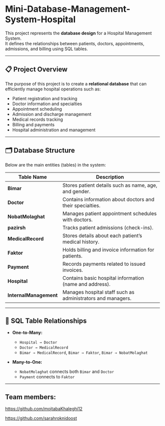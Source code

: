# Mini-Database-Management-System-Hospital

This project represents the **database design** for a Hospital Management System.  
It defines the relationships between patients, doctors, appointments, admissions, and billing using SQL tables.

---

## 📋 Project Overview

The purpose of this project is to create a **relational database** that can efficiently manage hospital operations such as:
- Patient registration and tracking  
- Doctor information and specialties  
- Appointment scheduling  
- Admission and discharge management  
- Medical records tracking  
- Billing and payments  
- Hospital administration and management  

---

## 🗂️ Database Structure

Below are the main entities (tables) in the system:

| Table Name | Description |
|-------------|-------------|
| **Bimar** | Stores patient details such as name, age, and gender. |
| **Doctor** | Contains information about doctors and their specialties. |
| **NobatMolaghat** | Manages patient appointment schedules with doctors. |
| **pazirsh** | Tracks patient admissions (check-ins). |
| **MedicalRecord** | Stores details about each patient’s medical history. |
| **Faktor** | Holds billing and invoice information for patients. |
| **Payment** | Records payments related to issued invoices. |
| **Hospital** | Contains basic hospital information (name and address). |
| **InternalManagement** | Manages hospital staff such as administrators and managers. |

---

## 🧩 SQL Table Relationships

- **One-to-Many:**  
  - `Hospital → Doctor`  
  - `Doctor → MedicalRecord`  
  - `Bimar → MedicalRecord`, `Bimar → Faktor`, `Bimar → NobatMolaghat`

- **Many-to-One:**  
  - `NobatMolaghat` connects both `Bimar` and `Doctor`
  - `Payment` connects to `Faktor`

---

## Team members:
https://github.com/mojtabaKhaleghi12

https://github.com/sarahroknidoost
